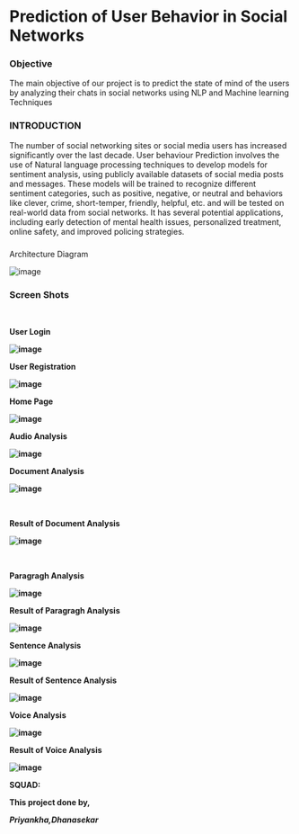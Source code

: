 <h1>Prediction of User Behavior in Social Networks</h1>
<h3>Objective</h3>
The main objective of our project is to predict the state of mind of the users by analyzing their chats in social networks using NLP and Machine learning Techniques

<h3>INTRODUCTION</h3>
The number of social networking sites or social media users has increased significantly over the last decade.
User behaviour Prediction  involves the use of Natural language processing techniques to develop models for sentiment analysis, using publicly available datasets of social media posts and messages.
These models will be trained to recognize different sentiment categories, such as positive, negative, or neutral and behaviors like clever, crime, short-temper, friendly, helpful, etc. and will be tested on real-world data from social networks. 
It has several potential applications, including early detection of mental health issues, personalized treatment, online safety, and improved policing strategies.
<be>
<h3></h3>Architecture Diagram</be>

![image](https://github.com/dhana1612/Prediction-of-User-Behavior-in-Social-Networks/assets/113229705/33fb39d9-121c-4975-8f2b-5e151fd5155f)

<h3>Screen Shots</h3>
<br>

<b>**User Login**<b>

![image](https://github.com/dhana1612/Prediction-of-User-Behavior-in-Social-Networks/assets/113229705/16d0d917-c318-433f-a2f4-1a044025bea4)
<br>


<b>User Registration</b>

![image](https://github.com/dhana1612/Prediction-of-User-Behavior-in-Social-Networks/assets/113229705/f58df70d-b5b9-44df-817d-439467370e01)
<br>

<b>Home Page</b>

![image](https://github.com/dhana1612/Prediction-of-User-Behavior-in-Social-Networks/assets/113229705/10f11f93-37f9-4e50-ad5b-0f965982b17f)
<br>

<b>Audio Analysis</b>

![image](https://github.com/dhana1612/Prediction-of-User-Behavior-in-Social-Networks/assets/113229705/77d1bb4b-2fae-43c9-8238-1b69f9cdc0c4)
<br>

<b>Document Analysis</b>

![image](https://github.com/dhana1612/Prediction-of-User-Behavior-in-Social-Networks/assets/113229705/37291830-c665-46d1-ac7b-585fb8fe468e)
            

<br>

<b>Result of Document Analysis</b>

![image](https://github.com/dhana1612/Prediction-of-User-Behavior-in-Social-Networks/assets/113229705/4c015465-8c99-42cb-8501-b18830908fba)

<br>

<b>Paragragh Analysis</b>

![image](https://github.com/dhana1612/Prediction-of-User-Behavior-in-Social-Networks/assets/113229705/24c06c49-4ea1-4b17-a7f5-c84266ab25aa)
<br>

<b>Result of Paragragh Analysis</b>
                  
![image](https://github.com/dhana1612/Prediction-of-User-Behavior-in-Social-Networks/assets/113229705/a243807c-497d-4235-83bd-56988988061e)
<br>

<b>Sentence Analysis</b>

![image](https://github.com/dhana1612/Prediction-of-User-Behavior-in-Social-Networks/assets/113229705/303142e8-42dd-422a-8cd8-9da1da83ce81)
<br>

<b>Result of Sentence Analysis</b>

![image](https://github.com/dhana1612/Prediction-of-User-Behavior-in-Social-Networks/assets/113229705/ad93e283-d79c-49c3-b660-bef31da63735)
<br>

<b>Voice Analysis</b>

![image](https://github.com/dhana1612/Prediction-of-User-Behavior-in-Social-Networks/assets/113229705/8149167b-762c-490c-8cd0-8898cee3f7cd)
<br>

<b>Result of Voice Analysis</b>


![image](https://github.com/dhana1612/Prediction-of-User-Behavior-in-Social-Networks/assets/113229705/0163a913-8942-4bcc-9c39-eed2bde22b3b)
<br>

**SQUAD**:

This project done by,

<b><i>Priyankha,Dhanasekar</b></i>
